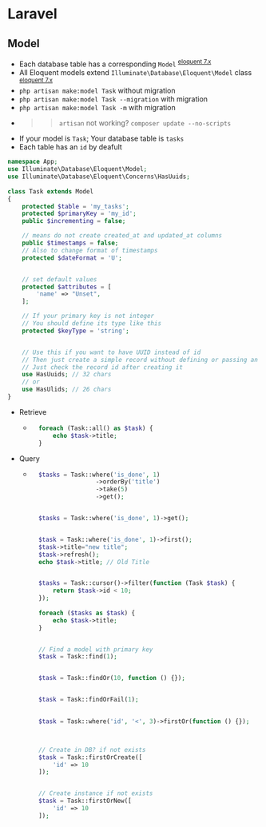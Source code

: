# Laravel
## Model

- Each database table has a corresponding `Model` <sup>[eloquent 7.x](https://laravel.com/docs/7.x/eloquent)</sup>
- All Eloquent models extend `Illuminate\Database\Eloquent\Model` class <sup>[eloquent 7.x](https://laravel.com/docs/7.x/eloquent)</sup>
- `php artisan make:model Task` without migration
- `php artisan make:model Task --migration` with migration
- `php artisan make:model Task -m` with migration
- >> `artisan` not working? `composer update --no-scripts`
- If your model is `Task`; Your database table is `tasks`
- Each table has an `id` by deafult

~~~php
namespace App;
use Illuminate\Database\Eloquent\Model;
use Illuminate\Database\Eloquent\Concerns\HasUuids;
 
class Task extends Model
{
    protected $table = 'my_tasks';
    protected $primaryKey = 'my_id';
    public $incrementing = false;

    // means do not create created_at and updated_at columns
    public $timestamps = false; 
    // Also to change format of timestamps
    protected $dateFormat = 'U';


    // set default values
    protected $attributes = [
        'name' => "Unset",
    ];

    // If your primary key is not integer
    // You should define its type like this
    protected $keyType = 'string';


    // Use this if you want to have UUID instead of id
    // Then just create a simple record without defining or passing an id
    // Just check the record id after creating it
    use HasUuids; // 32 chars
    // or
    use HasUlids; // 26 chars
}
~~~

- Retrieve
    - ~~~php
        foreach (Task::all() as $task) {
            echo $task->title;
        }
      ~~~
- Query
    - ~~~php
        $tasks = Task::where('is_done', 1)
                        ->orderBy('title')
                        ->take(5)
                        ->get();


        $tasks = Task::where('is_done', 1)->get();


        $task = Task::where('is_done', 1)->first();
        $task->title="new title";
        $task->refresh();
        echo $task->title; // Old Title


        $tasks = Task::cursor()->filter(function (Task $task) {
            return $task->id < 10;
        });
        
        foreach ($tasks as $task) {
            echo $task->title;
        }


        // Find a model with primary key
        $task = Task::find(1);


        $task = Task::findOr(10, function () {});


        $task = Task::findOrFail(1);
        

        $task = Task::where('id', '<', 3)->firstOr(function () {});



        // Create in DB? if not exists
        $task = Task::firstOrCreate([
            'id' => 10
        ]);


        // Create instance if not exists
        $task = Task::firstOrNew([
            'id' => 10
        ]);
      ~~~





